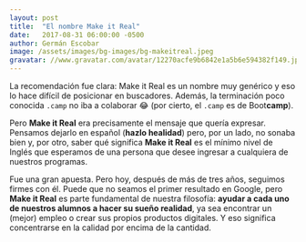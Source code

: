 ```yaml
---
layout: post
title:  "El nombre Make it Real"
date:   2017-08-31 06:00:00 -0500
author: Germán Escobar
image: /assets/images/bg-images/bg-makeitreal.jpeg
gravatar: //www.gravatar.com/avatar/12270acfe9b6842e1a5b6e594382f149.jpg?s=80
---
```


La recomendación fue clara: Make it Real es un nombre muy genérico y eso lo hace difícil de posicionar en buscadores. Además, la terminación poco conocida `.camp` no iba a colaborar 😂<!-- more --> (por cierto, el `.camp` es de Boot**camp**).

Pero **Make it Real** era precisamente el mensaje que quería expresar. Pensamos dejarlo en español (**hazlo healidad**) pero, por un lado, no sonaba bien y, por otro, saber qué significa **Make it Real** es el mínimo nivel de Inglés que esperamos de una persona que desee ingresar a cualquiera de nuestros programas.

Fue una gran apuesta. Pero hoy, después de más de tres años, seguimos firmes con él. Puede que no seamos el primer resultado en Google, pero **Make it Real** es parte fundamental de nuestra filosofía: **ayudar a cada uno de nuestros alumnos a hacer su sueño realidad**, ya sea encontrar un (mejor) empleo o crear sus propios productos digitales. Y eso significa concentrarse en la calidad por encima de la cantidad.
